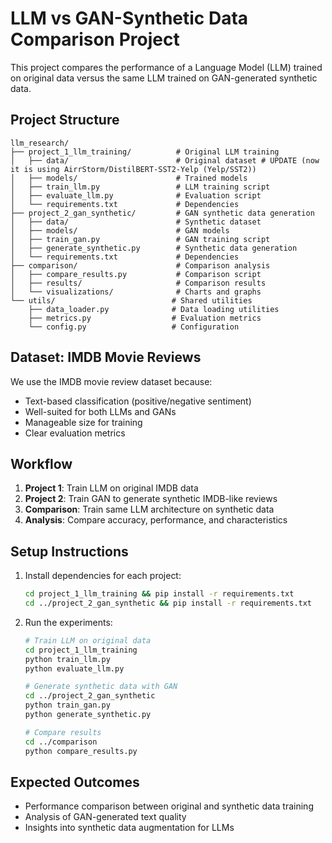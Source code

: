 # LLM vs GAN-Synthetic Data Comparison Project

This project compares the performance of a Language Model (LLM) trained on original data versus the same LLM trained on GAN-generated synthetic data.

## Project Structure

```
llm_research/
├── project_1_llm_training/          # Original LLM training
│   ├── data/                        # Original dataset # UPDATE (now it is using AirrStorm/DistilBERT-SST2-Yelp (Yelp/SST2))
│   ├── models/                      # Trained models
│   ├── train_llm.py                 # LLM training script
│   ├── evaluate_llm.py              # Evaluation script
│   └── requirements.txt             # Dependencies
├── project_2_gan_synthetic/         # GAN synthetic data generation
│   ├── data/                        # Synthetic dataset
│   ├── models/                      # GAN models
│   ├── train_gan.py                 # GAN training script
│   ├── generate_synthetic.py        # Synthetic data generation
│   └── requirements.txt             # Dependencies
├── comparison/                      # Comparison analysis
│   ├── compare_results.py           # Comparison script
│   ├── results/                     # Comparison results
│   └── visualizations/              # Charts and graphs
└── utils/                          # Shared utilities
    ├── data_loader.py              # Data loading utilities
    ├── metrics.py                  # Evaluation metrics
    └── config.py                   # Configuration
```

## Dataset: IMDB Movie Reviews

We use the IMDB movie review dataset because:
- Text-based classification (positive/negative sentiment)
- Well-suited for both LLMs and GANs
- Manageable size for training
- Clear evaluation metrics

## Workflow

1. **Project 1**: Train LLM on original IMDB data
2. **Project 2**: Train GAN to generate synthetic IMDB-like reviews
3. **Comparison**: Train same LLM architecture on synthetic data
4. **Analysis**: Compare accuracy, performance, and characteristics

## Setup Instructions

1. Install dependencies for each project:
   ```bash
   cd project_1_llm_training && pip install -r requirements.txt
   cd ../project_2_gan_synthetic && pip install -r requirements.txt
   ```

2. Run the experiments:
   ```bash
   # Train LLM on original data
   cd project_1_llm_training
   python train_llm.py
   python evaluate_llm.py
   
   # Generate synthetic data with GAN
   cd ../project_2_gan_synthetic
   python train_gan.py
   python generate_synthetic.py
   
   # Compare results
   cd ../comparison
   python compare_results.py
   ```

## Expected Outcomes

- Performance comparison between original and synthetic data training
- Analysis of GAN-generated text quality
- Insights into synthetic data augmentation for LLMs 
